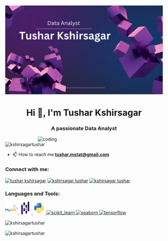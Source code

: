![logo](https://github.com/KshirsagarTushar/KshirsagarTushar/blob/main/GitHub%20%20Banner.png)
<h1 align="center">Hi 👋, I'm Tushar Kshirsagar</h1>
<h3 align="center">A passionate Data Analyst</h3>

<img align="right" alt="coding" width="400" src="https://user-images.githubusercontent.com/55389276/140866485-8fb1c876-9a8f-4d6a-98dc-08c4981eaf70.gif">

<p align="left"> <img src="https://komarev.com/ghpvc/?username=kshirsagartushar&label=Profile%20views&color=0e75b6&style=flat" alt="kshirsagartushar" /> </p>

- 📫 How to reach me **tushar.mstat@gmail.com**

<h3 align="left">Connect with me:</h3>
<p align="left">
<a href="https://linkedin.com/in/tushar kshirsagar" target="blank"><img align="center" src="https://raw.githubusercontent.com/rahuldkjain/github-profile-readme-generator/master/src/images/icons/Social/linked-in-alt.svg" alt="tushar kshirsagar" height="30" width="40" /></a>
<a href="https://kaggle.com/kshirsagar tushar" target="blank"><img align="center" src="https://raw.githubusercontent.com/rahuldkjain/github-profile-readme-generator/master/src/images/icons/Social/kaggle.svg" alt="kshirsagar tushar" height="30" width="40" /></a>
<a href="https://www.novypro.com/profile_about/tusharkshirsagar" target="blank"><img align="center" src="https://raw.githubusercontent.com/rahuldkjain/github-profile-readme-generator/master/src/images/icons/Social/kaggle.svg" alt="kshirsagar tushar" height="30" width="40" /></a>
</p>

<h3 align="left">Languages and Tools:</h3>
<p align="left"> <a href="https://www.mysql.com/" target="_blank" rel="noreferrer"> <img src="https://raw.githubusercontent.com/devicons/devicon/master/icons/mysql/mysql-original-wordmark.svg" alt="mysql" width="40" height="40"/> </a> <a href="https://pandas.pydata.org/" target="_blank" rel="noreferrer"> <img src="https://raw.githubusercontent.com/devicons/devicon/2ae2a900d2f041da66e950e4d48052658d850630/icons/pandas/pandas-original.svg" alt="pandas" width="40" height="40"/> </a> <a href="https://www.python.org" target="_blank" rel="noreferrer"> <img src="https://raw.githubusercontent.com/devicons/devicon/master/icons/python/python-original.svg" alt="python" width="40" height="40"/> </a> <a href="https://scikit-learn.org/" target="_blank" rel="noreferrer"> <img src="https://upload.wikimedia.org/wikipedia/commons/0/05/Scikit_learn_logo_small.svg" alt="scikit_learn" width="40" height="40"/> </a> <a href="https://seaborn.pydata.org/" target="_blank" rel="noreferrer"> <img src="https://seaborn.pydata.org/_images/logo-mark-lightbg.svg" alt="seaborn" width="40" height="40"/> </a> <a href="https://www.tensorflow.org" target="_blank" rel="noreferrer"> <img src="https://www.vectorlogo.zone/logos/tensorflow/tensorflow-icon.svg" alt="tensorflow" width="40" height="40"/> </a> </p>

<p><img align="center" src="https://github-readme-stats.vercel.app/api/top-langs?username=kshirsagartushar&show_icons=true&locale=en&layout=compact" alt="kshirsagartushar" /></p>

<p><img align="center" src="https://github-readme-streak-stats.herokuapp.com/?user=kshirsagartushar&" alt="kshirsagartushar" /></p>


